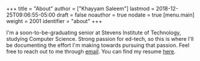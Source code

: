 +++
title = "About"
author = ["Khayyam Saleem"]
lastmod = 2018-12-25T09:06:55-05:00
draft = false
noauthor = true
nodate = true
[menu.main]
  weight = 2001
  identifier = "about"
+++

I'm a soon-to-be-graduating senior at Stevens Institute of Technology, studying Computer Science. Strong passion for ed-tech, so this is where I'll be documenting the effort I'm making towards pursuing that passion. Feel free to reach out to me through [email](mailto:ksaleem@stevens.edu). You can find my resume [here](/resume.pdf).